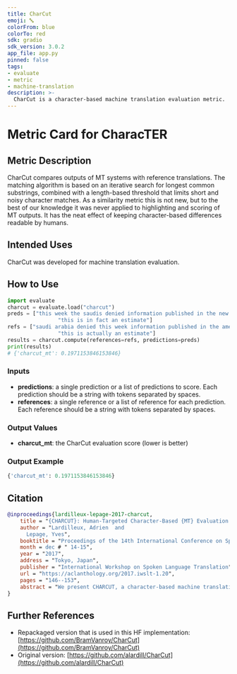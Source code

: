 ```yaml
---
title: CharCut
emoji: 🔤
colorFrom: blue
colorTo: red
sdk: gradio
sdk_version: 3.0.2
app_file: app.py
pinned: false
tags:
- evaluate
- metric
- machine-translation
description: >-
  CharCut is a character-based machine translation evaluation metric.
---
```


# Metric Card for CharacTER

## Metric Description
CharCut compares outputs of MT systems with reference translations. The matching algorithm is based on an iterative
search for longest common substrings, combined with a length-based threshold that limits short and noisy character
matches. As a similarity metric this is not new, but to the best of our knowledge it was never applied to highlighting
and scoring of MT outputs. It has the neat effect of keeping character-based differences readable by humans.

## Intended Uses
CharCut was developed for machine translation evaluation.

## How to Use

```python
import evaluate
charcut = evaluate.load("charcut")
preds = ["this week the saudis denied information published in the new york times",
                "this is in fact an estimate"]
refs = ["saudi arabia denied this week information published in the american new york times",
                "this is actually an estimate"]
results = charcut.compute(references=refs, predictions=preds)
print(results)
# {'charcut_mt': 0.1971153846153846}

```
### Inputs
- **predictions**: a single prediction or a list of predictions to score. Each prediction should be a string with
     tokens separated by spaces.
- **references**: a single reference or a list of reference for each prediction. Each reference should be a string with
     tokens separated by spaces.


### Output Values
- **charcut_mt**: the CharCut evaluation score (lower is better)

### Output Example
```python
{'charcut_mt': 0.1971153846153846}
```

## Citation
```bibtex
@inproceedings{lardilleux-lepage-2017-charcut,
    title = "{CHARCUT}: Human-Targeted Character-Based {MT} Evaluation with Loose Differences",
    author = "Lardilleux, Adrien  and
      Lepage, Yves",
    booktitle = "Proceedings of the 14th International Conference on Spoken Language Translation",
    month = dec # " 14-15",
    year = "2017",
    address = "Tokyo, Japan",
    publisher = "International Workshop on Spoken Language Translation",
    url = "https://aclanthology.org/2017.iwslt-1.20",
    pages = "146--153",
    abstract = "We present CHARCUT, a character-based machine translation evaluation metric derived from a human-targeted segment difference visualisation algorithm. It combines an iterative search for longest common substrings between the candidate and the reference translation with a simple length-based threshold, enabling loose differences that limit noisy character matches. Its main advantage is to produce scores that directly reflect human-readable string differences, making it a useful support tool for the manual analysis of MT output and its display to end users. Experiments on WMT16 metrics task data show that it is on par with the best {``}un-trained{''} metrics in terms of correlation with human judgement, well above BLEU and TER baselines, on both system and segment tasks.",
}
```

## Further References
- Repackaged version that is used in this HF implementation: [https://github.com/BramVanroy/CharCut](https://github.com/BramVanroy/CharCut)
- Original version: [https://github.com/alardill/CharCut](https://github.com/alardill/CharCut)
